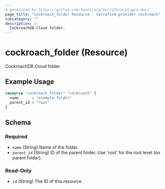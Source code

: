 ```yaml
---
# generated by https://github.com/hashicorp/terraform-plugin-docs
page_title: "cockroach_folder Resource - terraform-provider-cockroach"
subcategory: ""
description: |-
  CockroachDB Cloud folder.
---
```


# cockroach_folder (Resource)

CockroachDB Cloud folder.

## Example Usage

```terraform
resource "cockroach_folder" "cockroach" {
  name      = "example-folder"
  parent_id = "root"
}
```

<!-- schema generated by tfplugindocs -->
## Schema

### Required

- `name` (String) Name of the folder.
- `parent_id` (String) ID of the parent folder. Use 'root' for the root level (no parent folder).

### Read-Only

- `id` (String) The ID of this resource.


